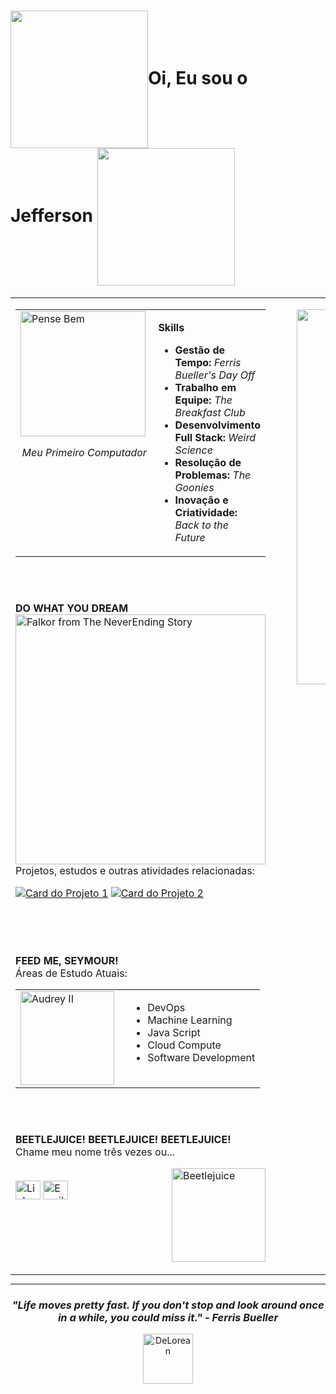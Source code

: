 <h1><img src="https://i.ibb.co/C34dkmV3/Transp.png" height="220" valign="middle">Oi, Eu sou o Jefferson  <img src="https://i.ibb.co/Rp8pmW26/Genius.png" height="220" valign="middle"> </h1>


     
<table width="100%" border="0" style="border: none; margin: 0; padding: 0;">
<tr valign="top">
<td width="65%" style="padding-right: 30px;">

<table width="100%" border="0" style="border: none;">
<tr valign="top">
<td width="220">
<img src="https://i.ibb.co/WvDrXXhk/Pense-Bem.png" alt="Pense Bem" width="200"/>
<p align="center"><i>Meu Primeiro Computador</i></p>
</td>
<td>
<p><strong>Skills</strong></p>
<ul>
<li><strong>Gestão de Tempo:</strong> <i>Ferris Bueller's Day Off</i></li>
<li><strong>Trabalho em Equipe:</strong> <i>The Breakfast Club</i></li>
<li><strong>Desenvolvimento Full Stack:</strong> <i>Weird Science</i></li>
<li><strong>Resolução de Problemas:</strong> <i>The Goonies</i></li>
<li><strong>Inovação e Criatividade:</strong> <i>Back to the Future</i></li>
</ul>
</td>
</tr>
</table>
<br><br>

   <table width="100%" border="0" style="border: none;">
        <tr valign="top">
            <p><strong>DO WHAT YOU DREAM</strong><img src="https://i.ibb.co/jZrjRjWB/Falkor.png" alt="Falkor from The NeverEnding Story" width="400"/><br></strong>
Projetos, estudos e outras atividades relacionadas:</p>
<p>
<a href="URL_DO_PROJETO_1"><img src="https://github-readme-stats.vercel.app/api/pin/?username=anuraghazra&repo=github-readme-stats&theme=dark" alt="Card do Projeto 1" /></a>
<a href="URL_DO_PROJETO_2"><img src="https://github-readme-stats.vercel.app/api/pin/?username=anuraghazra&repo=convoychat&theme=dark" alt="Card do Projeto 2" /></a>
</p>
</td>
</tr>
</table>

<br><br>
<p><strong>FEED ME, SEYMOUR!</strong>
<br>Áreas de Estudo Atuais:</p>
<table width="100%" border="0" style="border: none; margin: 0; padding: 0;">
  <tr valign="top">
    <td width="160">
      <img src="https://i.ibb.co/ks4kZ6ph/Audrey.png" alt="Audrey II" width="150"/>
    </td>
    <td>
      <ul>
        <li>DevOps</li>
        <li>Machine Learning</li>
        <li>Java Script</li>
        <li>Cloud Compute</li>
        <li>Software Development</li>
      </ul>
    </td>
  </tr>
</table>

<br><br>

<p><strong>BEETLEJUICE! BEETLEJUICE! BEETLEJUICE!</strong><br>
Chame meu nome três vezes ou...</p>
   <table width="100%" border="0" style="border: none;">
        <tr valign="top">
          <p><img src="https://i.ibb.co/5hRRvH0x/bettleverde.png" alt="Beetlejuice" valign="middle" align="right" width="150"/><br>
              <a href="URL_DO_SEU_LINKEDIN" target="blank"><img align="center" src="https://raw.githubusercontent.com/rahuldkjain/github-profile-readme-generator/master/src/images/icons/Social/linked-in-alt.svg" alt="LinkedIn" height="30" width="40" /></a>
              <a href="mailto:SEU_EMAIL@gmail.com" target="blank"><img align="center" src="https://simpleicons.org/icons/gmail.svg" alt="Email" height="30" width="40" /></a>
            </p>
                  </tr>
      </table>



  <td width="35%" style="padding-left: 20px;">
  <p align="center">
    <a href="https://github.com/jeffersonpenpen/jeffersonpenpen/blob/main/zoltar/locked.md">
      <img src="https://zoltar-ouheo752a-jeffersonpenpens-projects.vercel.app/api/quote" alt="Sua Sorte do Zoltar!" width="600">
    </a>
  </p>
  <p align="center">
    <a href="https://zoltar-ouheo752a-jeffersonpenpens-projects.vercel.app/api/download-quote">[ Clique aqui para baixar sua filipeta ]</a>
  </p>
      <br><br><br>
      <div align="center">
        <p valign="middle"><h2><strong>TESOUROS</strong> &nbsp;&nbsp;&nbsp; <img src="https://i.ibb.co/nNmRqYjz/bau.png" alt="Goonies Treasure" valign="middle" height="140"/></h2>
        <img src="https://i.ibb.co/5g0d46GY/OCI.png" alt="Oracle Cloud Infrastructure Foundations Associate 2025" height="100"/>&nbsp;&nbsp;
        <img src="https://i.ibb.co/jn5zvVT/Academia.png" alt="Academia Globotech" height="80"/></p>
      </div>
    </td>
  </tr>
</table>

<hr>

<div align="center">
  <h3><i>"Life moves pretty fast. If you don't stop and look around once in a while, you could miss it." - Ferris Bueller</i></h3>
  <img src="https://i.ibb.co/yB4H3gyR/Delorean.png" alt="DeLorean" height="80"/>
  <br><br>
</div>